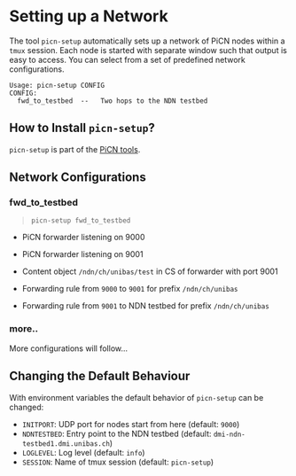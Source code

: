 # Setting up a Network

The tool `picn-setup` automatically sets up a network of PiCN nodes within a `tmux` session.
Each node is started with separate window such that output is easy to access.
You can select from a set of predefined network configurations.

```
Usage: picn-setup CONFIG
CONFIG:
  fwd_to_testbed  --   Two hops to the NDN testbed
```

## How to Install `picn-setup`?

`picn-setup` is part of the [PiCN tools](runnables.md).

## Network Configurations

### fwd_to_testbed

> `picn-setup fwd_to_testbed`

* PiCN forwarder listening on 9000
* PiCN forwarder listening on 9001

* Content object `/ndn/ch/unibas/test` in CS of forwarder with port 9001

* Forwarding rule from `9000` to `9001` for prefix `/ndn/ch/unibas`
* Forwarding rule from `9001` to NDN testbed for prefix `/ndn/ch/unibas`

### more..

More configurations will follow...


## Changing the Default Behaviour

With environment variables the default behavior of `picn-setup` can be changed:

* `INITPORT`: UDP port for nodes start from here (default: `9000`)
* `NDNTESTBED`: Entry point to the NDN testbed (default: `dmi-ndn-testbed1.dmi.unibas.ch`) 
* `LOGLEVEL`: Log level (default: `info`)
* `SESSION`: Name of tmux session (default: `picn-setup`)